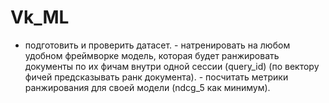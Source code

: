# Vk_ML
- подготовить и проверить датасет. - натренировать на любом удобном фреймворке модель, которая будет ранжировать документы по их фичам внутри одной сессии (query_id) (по вектору фичей предсказывать ранк документа). - посчитать метрики ранжирования для своей модели (ndcg_5 как минимум).
